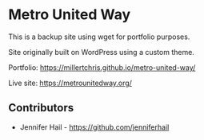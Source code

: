 # Metro United Way

This is a backup site using wget for portfolio purposes.

Site originally built on WordPress using a custom theme.

Portfolio: https://millertchris.github.io/metro-united-way/

Live site: https://metrounitedway.org/


## Contributors

* Jennifer Hail - https://github.com/jenniferhail
